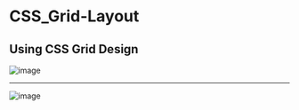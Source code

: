 # CSS_Grid-Layout

Using CSS Grid Design
-------------------------------
![image](https://user-images.githubusercontent.com/98251620/230881019-437d06b6-e975-4d97-be01-1b7707856ff4.png)


------------------------------

![image](https://user-images.githubusercontent.com/98251620/230881131-f614f945-22c3-4d87-b3ab-9fa83623f192.png)
